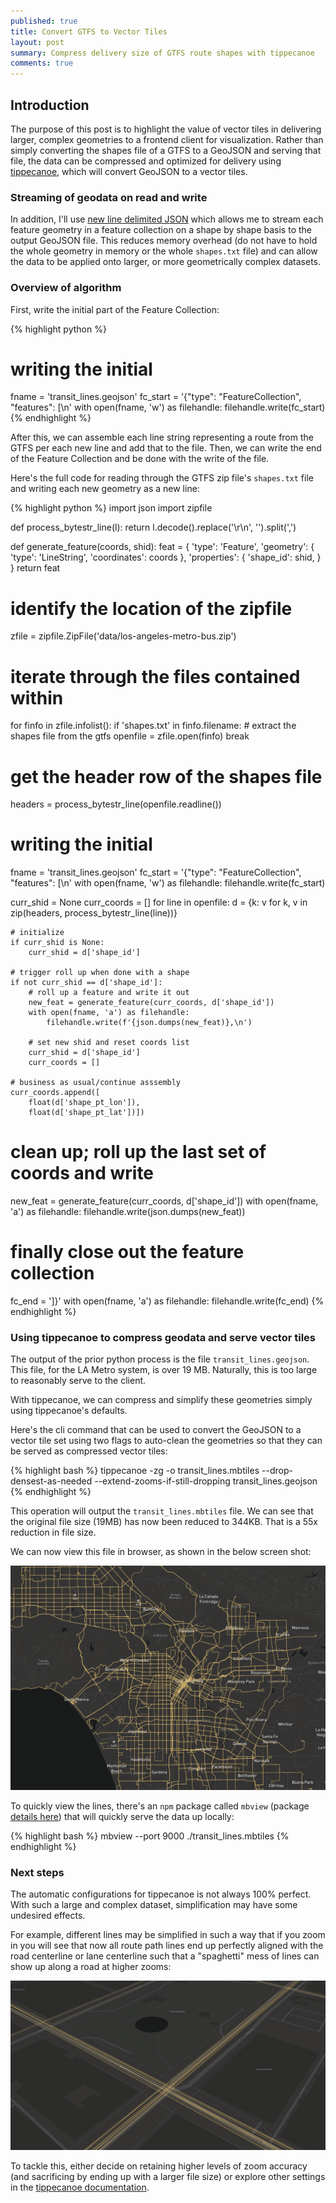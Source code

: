 ```yaml
---
published: true
title: Convert GTFS to Vector Tiles
layout: post
summary: Compress delivery size of GTFS route shapes with tippecanoe
comments: true
---
```



## Introduction

The purpose of this post is to highlight the value of vector tiles in delivering larger, complex geometries to a frontend client for visualization. Rather than simply converting the shapes file of a GTFS to a GeoJSON and serving that file, the data can be compressed and optimized for delivery using [tippecanoe](https://github.com/mapbox/tippecanoe), which will convert GeoJSON to a vector tiles.

### Streaming of geodata on read and write

In addition, I'll use [new line delimited JSON](http://ndjson.org/) which allows me to stream each feature geometry in a feature collection on a shape by shape basis to the output GeoJSON file. This reduces memory overhead (do not have to hold the whole geometry in memory or the whole `shapes.txt` file) and can allow the data to be applied onto larger, or more geometrically complex datasets.

### Overview of algorithm

First, write the initial part of the Feature Collection:

{% highlight python %}
# writing the initial
fname = 'transit_lines.geojson'
fc_start = '{"type": "FeatureCollection", "features": [\n'
with open(fname, 'w') as filehandle:
    filehandle.write(fc_start)
{% endhighlight %}

After this, we can assemble each line string representing a route from the GTFS per each new line and add that to the file. Then, we can write the end of the Feature Collection and be done with the write of the file.

Here's the full code for reading through the GTFS zip file's `shapes.txt` file and writing each new geometry as a new line:

{% highlight python %}
import json
import zipfile

def process_bytestr_line(l):
    return l.decode().replace('\r\n', '').split(',')

def generate_feature(coords, shid):
    feat = {
        'type': 'Feature',
        'geometry': {
            'type': 'LineString',
            'coordinates': coords
        },
        'properties': {
            'shape_id': shid,
        } }
    return feat

# identify the location of the zipfile
zfile = zipfile.ZipFile('data/los-angeles-metro-bus.zip')

# iterate through the files contained within
for finfo in zfile.infolist():
    if 'shapes.txt' in finfo.filename:
        # extract the shapes file from the gtfs
        openfile = zfile.open(finfo)
        break

# get the header row of the shapes file
headers = process_bytestr_line(openfile.readline())

# writing the initial
fname = 'transit_lines.geojson'
fc_start = '{"type": "FeatureCollection", "features": [\n'
with open(fname, 'w') as filehandle:
    filehandle.write(fc_start)

curr_shid = None
curr_coords = []
for line in openfile:
    d = {k: v for k, v in zip(headers, process_bytestr_line(line))}

    # initialize
    if curr_shid is None:
        curr_shid = d['shape_id']

    # trigger roll up when done with a shape
    if not curr_shid == d['shape_id']:
        # roll up a feature and write it out
        new_feat = generate_feature(curr_coords, d['shape_id'])
        with open(fname, 'a') as filehandle:
            filehandle.write(f'{json.dumps(new_feat)},\n')

        # set new shid and reset coords list
        curr_shid = d['shape_id']
        curr_coords = []

    # business as usual/continue asssembly
    curr_coords.append([
        float(d['shape_pt_lon']),
        float(d['shape_pt_lat'])])

# clean up; roll up the last set of coords and write
new_feat = generate_feature(curr_coords, d['shape_id'])
with open(fname, 'a') as filehandle:
    filehandle.write(json.dumps(new_feat))

# finally close out the feature collection
fc_end = ']}'
with open(fname, 'a') as filehandle:
    filehandle.write(fc_end)
{% endhighlight %}

### Using tippecanoe to compress geodata and serve vector tiles

The output of the prior python process is the file `transit_lines.geojson`. This file, for the LA Metro system, is over 19 MB. Naturally, this is too large to reasonably serve to the client.

With tippecanoe, we can compress and simplify these geometries simply using tippecanoe's defaults.

Here's the cli command that can be used to convert the GeoJSON to a vector tile set using two flags to auto-clean the geometries so that they can be served as compressed vector tiles:

{% highlight bash %}
tippecanoe -zg -o transit_lines.mbtiles --drop-densest-as-needed --extend-zooms-if-still-dropping transit_lines.geojson
{% endhighlight %}

This operation will output the `transit_lines.mbtiles` file. We can see that the original file size (19MB) has now been reduced to 344KB. That is a 55x reduction in file size.

We can now view this file in browser, as shown in the below screen shot:

![routes](https://raw.githubusercontent.com/kuanb/kuanb.github.io/master/images/_posts/gtfs_tippecanoe/routes.png)

To quickly view the lines, there's an `npm` package called `mbview` (package [details here](https://www.npmjs.com/package/mbview)) that will quickly serve the data up locally:

{% highlight bash %}
mbview --port 9000 ./transit_lines.mbtiles
{% endhighlight %}

### Next steps

The automatic configurations for tippecanoe is not always 100% perfect. With such a large and complex dataset, simplification may have some undesired effects.

For example, different lines may be simplified in such a way that if you zoom in you will see that now all route path lines end up perfectly aligned with the road centerline or lane centerline such that a "spaghetti" mess of lines can show up along a road at higher zooms:

![split_lines](https://raw.githubusercontent.com/kuanb/kuanb.github.io/master/images/_posts/gtfs_tippecanoe/split_lines.png)

To tackle this, either decide on retaining higher levels of zoom accuracy (and sacrificing by ending up with a larger file size) or explore other settings in the [tippecanoe documentation](https://github.com/mapbox/tippecanoe).
